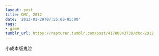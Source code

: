 ```yaml
---
layout: post
title: DMC, 2012
date: '2013-01-29T07:55:00-05:00'
tags:
- game
tumblr_url: https://rapturer.tumblr.com/post/41780843730/dmc-2012
---
```

小成本版鬼泣

